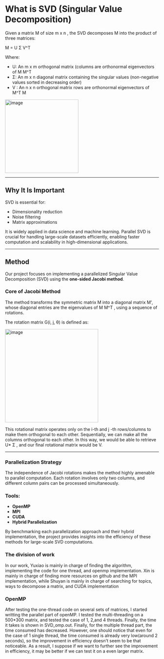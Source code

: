 # What is SVD (Singular Value Decomposition)

Given a matrix  M  of size  m x n , the SVD decomposes M into the product of three matrices:


M = U Σ V^T



Where:
- U: An m x m  orthogonal matrix (columns are orthonormal eigenvectors of M M^T 
- Σ: An  m x n  diagonal matrix containing the singular values (non-negative values sorted in decreasing order)
- V : An n x n  orthogonal matrix rows are orthonormal eigenvectors of  M^T M
<img width="240" alt="image" src="https://github.com/user-attachments/assets/8246c7fa-cbf7-47e4-a656-976e1252ade3">


---



## Why It Is Important

SVD is essential for:
- Dimensionality reduction
- Noise filtering
- Matrix approximations

It is widely applied in data science and machine learning. Parallel SVD is crucial for handling large-scale datasets efficiently, enabling faster computation and scalability in high-dimensional applications.

---

## Method

Our project focuses on implementing a parallelized Singular Value Decomposition (SVD) using the **one-sided Jacobi method**.

### Core of Jacobi Method

The method transforms the symmetric matrix M into a diagonal matrix M', whose diagonal entries are the eigenvalues of M M^T , using a sequence of rotations.

The rotation matrix G(i, j, θ) is defined as:

<img width="305" alt="image" src="https://github.com/user-attachments/assets/2299c185-df3e-4ee6-9061-02742148cc20">


This rotational matrix operates only on the i-th and j -th rows/columns to make them orthogonal to each other. Sequentially, we can make all the columns orthogonal to each other. In this way, we would be able to retrieve U* Σ , and our final rotational matrix would be V.

---

### Parallelization Strategy

The independence of Jacobi rotations makes the method highly amenable to parallel computation. Each rotation involves only two columns, and different column pairs can be processed simultaneously.

### Tools:
- **OpenMP**
- **MPI**
- **CUDA**
- **Hybrid Parallelization**

By benchmarking each parallelization approach and their hybrid implementation, the project provides insights into the efficiency of these methods for large-scale SVD computations.

### The division of work
In our work, Yuxiao is mainly in charge of finding the algorithm, implementing the code for one thread, and openmp implementation. Xin is mainly in charge of finding more resources on github and the MPI implementation, while Shuyan is mainly in charge of searching for topics, ways to decompose a matrix, and CUDA implementation

### OpenMP
After testing the one-thread code on several sets of matrices, I started writting the parallel part of openMP. I tested the multi-threading on a 500*300 matrix, and tested the case of 1, 2,and 4 threads. Finally, the time it takes is shown in SVD_omp.out. Finally, for the multiple thread part, the time consumed has decreased. However, one should notice that even for the case of 1 single thread, the time consumed is already very low(around 2 seconds), so the improvement in efficiency doesn't seem to be that noticeable. As a result, I suppose if we want to further see the improvement in efficiency, it may be better if we can test it on a even larger matrix.

